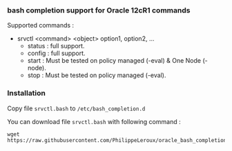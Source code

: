 ### bash completion support for Oracle 12cR1 commands

Supported commands :

* srvctl \<command\> \<object\> option1, option2, ...
	* status : full support.
	* config : full support.
	* start : Must be tested on policy managed (-eval) & One Node (-node).
	* stop : Must be tested on policy managed (-eval).

### Installation
Copy file `srvctl.bash` to `/etc/bash_completion.d`

You can download file `srvctl.bash` with following command :
```
wget https://raw.githubusercontent.com/PhilippeLeroux/oracle_bash_completion/master/srvctl.bash
```

